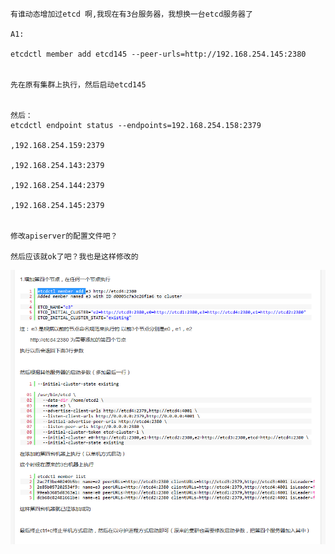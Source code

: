 


	有谁动态增加过etcd 啊,我现在有3台服务器，我想换一台etcd服务器了
	
	A1:

	etcdctl member add etcd145 --peer-urls=http://192.168.254.145:2380 

 
	先在原有集群上执行，然后启动etcd145


	然后：
	etcdctl endpoint status --endpoints=192.168.254.158:2379 
	
	,192.168.254.159:2379 
	
	,192.168.254.143:2379 
	
	,192.168.254.144:2379 
	
	,192.168.254.145:2379 


	修改apiserver的配置文件吧？

	然后应该就ok了吧？我也是这样修改的




![images/20171121095641.png](images/20171121095641.png)


